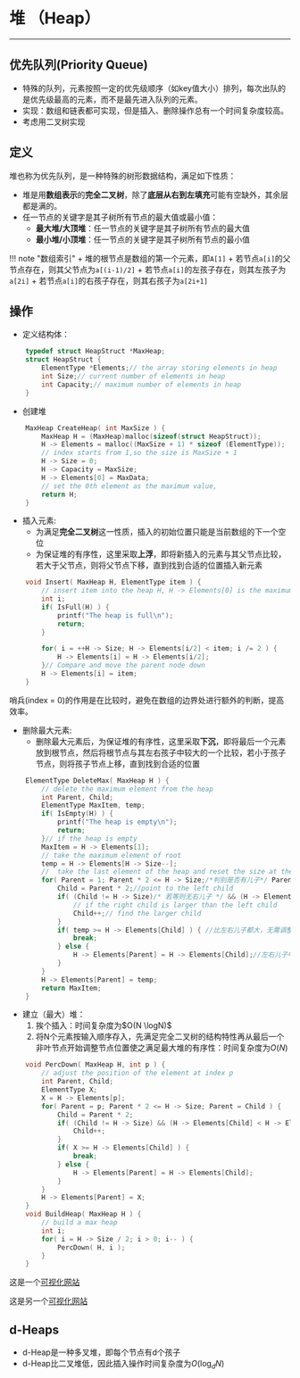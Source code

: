 # 堆 （Heap）
------------------------------------------

## 优先队列(Priority Queue)
+ 特殊的队列，元素按照一定的优先级顺序（如key值大小）排列，每次出队的是优先级最高的元素，而不是最先进入队列的元素。
+ 实现：数组和链表都可实现，但是插入、删除操作总有一个时间复杂度较高。
+ 考虑用二叉树实现

## 定义
堆也称为优先队列，是一种特殊的树形数据结构，满足如下性质：
+ 堆是用**数组表示**的**完全二叉树**，除了**底层从右到左填充**可能有空缺外，其余层都是满的。
+ 任一节点的关键字是其子树所有节点的最大值或最小值：
    + **最大堆/大顶堆**：任一节点的关键字是其子树所有节点的最大值
    + **最小堆/小顶堆**：任一节点的关键字是其子树所有节点的最小值

!!! note "数组索引"
    + 堆的根节点是数组的第一个元素，即`A[1]`
    + 若节点`a[i]`的父节点存在，则其父节点为`a[(i-1)/2]`
    + 若节点`a[i]`的左孩子存在，则其左孩子为`a[2i]`
    + 若节点`a[i]`的右孩子存在，则其右孩子为`a[2i+1]`

## 操作
+ 定义结构体：
```c
    typedef struct HeapStruct *MaxHeap;
    struct HeapStruct {
        ElementType *Elements;// the array storing elements in heap
        int Size;// current number of elements in heap
        int Capacity;// maximum number of elements in heap
    }
``` 
+ 创建堆
```c
    MaxHeap CreateHeap( int MaxSize ) {
        MaxHeap H = (MaxHeap)malloc(sizeof(struct HeapStruct));
        H -> Elements = malloc((MaxSize + 1) * sizeof (ElementType)); 
        // index starts from 1,so the size is MaxSize + 1
        H -> Size = 0;
        H -> Capacity = MaxSize;
        H -> Elements[0] = MaxData;
        // set the 0th element as the maximum value, 
        return H;
    }
```
+ 插入元素: 
    + 为满足**完全二叉树**这一性质，插入的初始位置只能是当前数组的下一个空位
    + 为保证堆的有序性，这里采取**上浮**，即将新插入的元素与其父节点比较，若大于父节点，则将父节点下移，直到找到合适的位置插入新元素
```c
    void Insert( MaxHeap H, ElementType item ) {
        // insert item into the heap H, H -> Elements[0] is the maximum value
        int i;
        if( IsFull(H) ) {
            printf("The heap is full\n");
            return;
        }
        
        for( i = ++H -> Size; H -> Elements[i/2] < item; i /= 2 ) {
            H -> Elements[i] = H -> Elements[i/2];
        }// Compare and move the parent node down
        H -> Elements[i] = item;
    }
```
哨兵(index = 0)的作用是在比较时，避免在数组的边界处进行额外的判断，提高效率。
+ 删除最大元素: 
    + 删除最大元素后，为保证堆的有序性，这里采取**下沉**，即将最后一个元素放到根节点，然后将根节点与其左右孩子中较大的一个比较，若小于孩子节点，则将孩子节点上移，直到找到合适的位置
```c
    ElementType DeleteMax( MaxHeap H ) {
        // delete the maximum element from the heap
        int Parent, Child;
        ElementType MaxItem, temp;
        if( IsEmpty(H) ) {
            printf("The heap is empty\n");
            return;
        }// if the heap is empty
        MaxItem = H -> Elements[1];
        // take the maximum element of root
        temp = H -> Elements[H -> Size--];
        //  take the last element of the heap and reset the size at the same time
        for( Parent = 1; Parent * 2 <= H -> Size;/*判别是否有儿子*/ Parent = Child ) {//for loop is to find the right position for temp(the position is denoted by Parent)
            Child = Parent * 2;//point to the left child
            if( (Child != H -> Size)/* 若等则无右儿子 */ && (H -> Elements[Child] < H -> Elements[Child + 1]) ) {
                // if the right child is larger than the left child
                Child++;// find the larger child
            }
            if( temp >= H -> Elements[Child] ) { //比左右儿子都大，无需调整
                break;
            } else {
                H -> Elements[Parent] = H -> Elements[Child];//左右儿子中的较大者上移，赋值给parent
            }
        }
        H -> Elements[Parent] = temp;
        return MaxItem;
    }
```
+ 建立（最大）堆：
    1. 挨个插入：时间复杂度为$O(N \logN)$
    2. 将N个元素按输入顺序存入，先满足完全二叉树的结构特性再从最后一个非叶节点开始调整节点位置使之满足最大堆的有序性：时间复杂度为$O(N)$
```c
    void PercDown( MaxHeap H, int p ) {
        // adjust the position of the element at index p
        int Parent, Child;
        ElementType X;
        X = H -> Elements[p];
        for( Parent = p; Parent * 2 <= H -> Size; Parent = Child ) {
            Child = Parent * 2;
            if( (Child != H -> Size) && (H -> Elements[Child] < H -> Elements[Child + 1]) ) {
                Child++;
            }
            if( X >= H -> Elements[Child] ) {
                break;
            } else {
                H -> Elements[Parent] = H -> Elements[Child];
            }
        }
        H -> Elements[Parent] = X;
    }
    void BuildHeap( MaxHeap H ) {
        // build a max heap
        int i;
        for( i = H -> Size / 2; i > 0; i-- ) {
            PercDown( H, i );
        }
    }
```
这是一个[可视化网站](https://visualgo.net/zh/heap)

这是另一个[可视化网站](https://www.cs.usfca.edu/~galles/visualization/Heap.html)

## d-Heaps
+ d-Heap是一种多叉堆，即每个节点有d个孩子
+ d-Heap比二叉堆低，因此插入操作时间复杂度为$O(\log_d N)$

